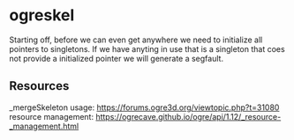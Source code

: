 # ogreskel

Starting off, before we can even get anywhere we need to initialize all pointers
to singletons. If we have anyting in use that is a singleton that coes not
provide a initialized pointer we will generate a segfault.

## Resources

_mergeSkeleton usage: https://forums.ogre3d.org/viewtopic.php?t=31080
resource management: https://ogrecave.github.io/ogre/api/1.12/_resource-_management.html

